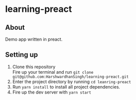 # learning-preact

About
---
Demo app written in preact.

Setting up
---
1. Clone this repository  
Fire up your terminal and run `git clone git@github.com:HarshwardhanSingh/learning-preact.git`  
2. Enter the project directory by running `cd leanring-preact`  
3. Run `yarn install` to install all project dependencies.
4. Fire up the dev server with `yarn start`


